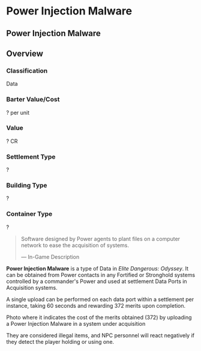 # Power Injection Malware
## Power Injection Malware

## Overview

### Classification

Data

### Barter Value/Cost

? per unit

### Value

? CR

### Settlement Type

?

### Building Type

?

### Container Type

?

> 
> 
> Software designed by Power agents to plant files on a computer network to ease the acquisition of systems.
> 
> 
> — In-Game Description
> 

**Power Injection Malware** is a type of Data in *Elite Dangerous: Odyssey*. It can be obtained from Power contacts in any Fortified or Stronghold systems controlled by a commander's Power and used at settlement Data Ports in Acquisition systems. 

A single upload can be performed on each data port within a settlement per instance, taking 60 seconds and rewarding 372 merits upon completion.

 	 	 	 		 			 		 		 		 			
Photo where it indicates the cost of the merits obtained (372) by uploading a Power Injection Malware in a system under acquisition
 		 	 

They are considered illegal items, and NPC personnel will react negatively if they detect the player holding or using one.